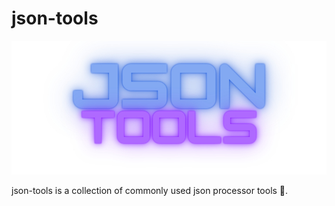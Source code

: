 # json-tools

<p align="center">
  <img src="/docs/images/logo.jpg">
</p>

json-tools is a collection of commonly used json processor tools 🌹.